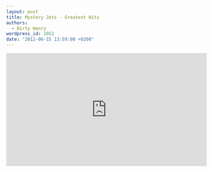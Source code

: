 ```yaml
---
layout: post
title: Mystery Jets - Greatest Hits
authors:
  - Dirty Henry
wordpress_id: 1052
date: "2012-06-15 13:59:00 +0200"
---
```


<iframe width="540" height="304" src="http://www.youtube.com/embed/sChrWywUYuE" frameborder="0" allowfullscreen></iframe>
